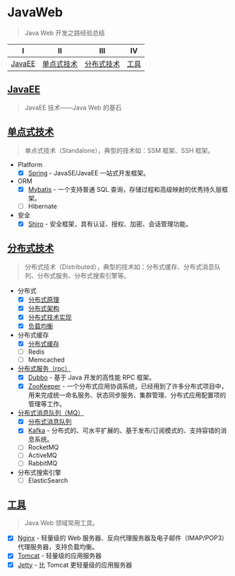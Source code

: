 # JavaWeb

> Java Web 开发之路经验总结

| Ⅰ                 | Ⅱ                         | Ⅲ                         | Ⅳ             |
| ----------------- | ------------------------- | ------------------------- | ------------- |
| [JavaEE](#JavaEE) | [单点式技术](#单点式技术) | [分布式技术](#分布式技术) | [工具](#工具) |

## [JavaEE](docs/javaee/)

> JavaEE 技术——Java Web 的基石

## [单点式技术](docs/standalone/)

> 单点式技术（Standalone），典型的技术如：SSM 框架、SSH 框架。

- Platform
  - [x] [Spring](https://github.com/dunwu/spring-notes) - JavaSE/JavaEE 一站式开发框架。
- ORM
  - [x] [Mybatis](docs/standalone/orm/mybatis.md) - 一个支持普通 SQL 查询，存储过程和高级映射的优秀持久层框架。
  - [ ] Hibernate
- 安全
  - [x] [Shiro](docs/standalone/security/shiro.md) - 安全框架，具有认证、授权、加密、会话管理功能。

## [分布式技术](docs/distributed/)

> 分布式技术（Distributed），典型的技术如：分布式缓存、分布式消息队列、分布式服务、分布式搜索引擎等。

- 分布式
  - [x] [分布式原理](docs/distributed/分布式原理.md)
  - [x] [分布式架构](docs/distributed/分布式架构.md)
  - [x] [分布式技术实现](docs/distributed/分布式技术实现.md)
  - [x] [负载均衡](docs/distributed/负载均衡.md)
- 分布式缓存
  - [x] [分布式缓存](docs/distributed/分布式缓存.md)
  - [ ] Redis
  - [ ] Memcached
- [分布式服务（rpc）](docs/distributed/rpc)
  - [x] [Dubbo](docs/distributed/rpc/dubbo.md) - 基于 Java 开发的高性能 RPC 框架。
  - [x] [ZooKeeper](docs/distributed/rpc/ZooKeeper.md) - 一个分布式应用协调系统，已经用到了许多分布式项目中，用来完成统一命名服务、状态同步服务、集群管理、分布式应用配置项的管理等工作。
- [分布式消息队列（MQ）](docs/distributed/mq)
  - [x] [分布式消息队列](docs/distributed/mq/分布式消息队列.md)
  - [x] [Kafka](docs/distributed/mq/kafka.md) - 分布式的、可水平扩展的、基于发布/订阅模式的、支持容错的消息系统。
  - [ ] RocketMQ
  - [ ] ActiveMQ
  - [ ] RabbitMQ
- 分布式搜索引擎
  - [ ] ElasticSearch

## [工具](docs/tools/)

> Java Web 领域常用工具。

- [x] [Nginx](https://github.com/dunwu/Nginx) - 轻量级的 Web 服务器、反向代理服务器及电子邮件（IMAP/POP3）代理服务器，支持负载均衡。
- [x] [Tomcat](docs/tools/tomcat.md) - 轻量级的应用服务器
- [x] [Jetty](docs/tools/jetty.md) - 比 Tomcat 更轻量级的应用服务器

